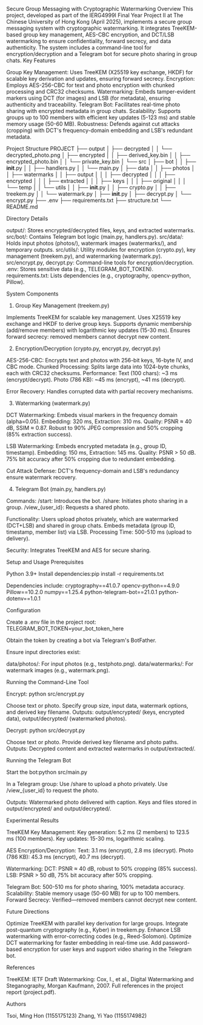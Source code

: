Secure Group Messaging with Cryptographic Watermarking
Overview
This project, developed as part of the IERG4999I Final Year Project II at The Chinese University of Hong Kong (April 2025), implements a secure group messaging system with cryptographic watermarking. It integrates TreeKEM-based group key management, AES-CBC encryption, and DCT/LSB watermarking to ensure confidentiality, forward secrecy, and data authenticity. The system includes a command-line tool for encryption/decryption and a Telegram bot for secure photo sharing in group chats.
Key Features

Group Key Management: Uses TreeKEM (X25519 key exchange, HKDF) for scalable key derivation and updates, ensuring forward secrecy.
Encryption: Employs AES-256-CBC for text and photo encryption with chunked processing and CRC32 checksums.
Watermarking: Embeds tamper-evident markers using DCT (for images) and LSB (for metadata), ensuring authenticity and traceability.
Telegram Bot: Facilitates real-time photo sharing with encrypted metadata in group chats.
Scalability: Supports groups up to 100 members with efficient key updates (5-123 ms) and stable memory usage (50-60 MB).
Robustness: Defends against cut attacks (cropping) with DCT's frequency-domain embedding and LSB's redundant metadata.

Project Structure
PROJECT
├── output
│   ├── decrypted
│   │   └── decrypted_photo.png
│   ├── encrypted
│   │   ├── derived_key.bin
│   │   ├── encrypted_photo.bin
│   │   └── private_key.bin
│   └── src
│       ├── bot
│       │   ├── __init__.py
│       │   ├── handlers.py
│       │   └── main.py
│       ├── data
│       │   ├── photos
│       │   ├── watermarks
│       │   ├── output
│       │   │   ├── decrypted
│       │   │   ├── encrypted
│       │   │   ├── extracted
│       │   │   ├── keys
│       │   │   ├── original
│       │   │   └── temp
│       │   └── utils
│       │       ├── __init__.py
│       │       ├── crypto.py
│       │       ├── treekem.py
│       │       └── watermark.py
│       ├── __init__.py
│       ├── decrypt.py
│       └── encrypt.py
├── .env
├── requirements.txt
├── structure.txt
└── README.md

Directory Details

output/: Stores encrypted/decrypted files, keys, and extracted watermarks.
src/bot/: Contains Telegram bot logic (main.py, handlers.py).
src/data/: Holds input photos (photos/), watermark images (watermarks/), and temporary outputs.
src/utils/: Utility modules for encryption (crypto.py), key management (treekem.py), and watermarking (watermark.py).
src/encrypt.py, decrypt.py: Command-line tools for encryption/decryption.
.env: Stores sensitive data (e.g., TELEGRAM_BOT_TOKEN).
requirements.txt: Lists dependencies (e.g., cryptography, opencv-python, Pillow).

System Components
1. Group Key Management (treekem.py)

Implements TreeKEM for scalable key management.
Uses X25519 key exchange and HKDF to derive group keys.
Supports dynamic membership (add/remove members) with logarithmic key updates (15-30 ms).
Ensures forward secrecy: removed members cannot decrypt new content.

2. Encryption/Decryption (crypto.py, encrypt.py, decrypt.py)

AES-256-CBC: Encrypts text and photos with 256-bit keys, 16-byte IV, and CBC mode.
Chunked Processing: Splits large data into 1024-byte chunks, each with CRC32 checksums.
Performance: 
Text (100 chars): ~3 ms (encrypt/decrypt).
Photo (786 KB): ~45 ms (encrypt), ~41 ms (decrypt).


Error Recovery: Handles corrupted data with partial recovery mechanisms.

3. Watermarking (watermark.py)

DCT Watermarking: Embeds visual markers in the frequency domain (alpha=0.05).
Embedding: 320 ms, Extraction: 310 ms.
Quality: PSNR ≈ 40 dB, SSIM ≈ 0.87.
Robust to 90% JPEG compression and 50% cropping (85% extraction success).


LSB Watermarking: Embeds encrypted metadata (e.g., group ID, timestamp).
Embedding: 150 ms, Extraction: 145 ms.
Quality: PSNR > 50 dB.
75% bit accuracy after 50% cropping due to redundant embedding.


Cut Attack Defense: DCT's frequency-domain and LSB's redundancy ensure watermark recovery.

4. Telegram Bot (main.py, handlers.py)

Commands:
/start: Introduces the bot.
/share: Initiates photo sharing in a group.
/view_{user_id}: Requests a shared photo.


Functionality:
Users upload photos privately, which are watermarked (DCT+LSB) and shared in group chats.
Embeds metadata (group ID, timestamp, member list) via LSB.
Processing Time: 500-510 ms (upload to delivery).


Security: Integrates TreeKEM and AES for secure sharing.

Setup and Usage
Prerequisites

Python 3.9+
Install dependencies:pip install -r requirements.txt

Dependencies include:
cryptography==41.0.7
opencv-python==4.9.0
Pillow==10.2.0
numpy==1.25.4
python-telegram-bot==21.0.1
python-dotenv==1.0.1



Configuration

Create a .env file in the project root:
TELEGRAM_BOT_TOKEN=your_bot_token_here

Obtain the token by creating a bot via Telegram's BotFather.

Ensure input directories exist:

data/photos/: For input photos (e.g., testphoto.png).
data/watermarks/: For watermark images (e.g., watermark.png).



Running the Command-Line Tool

Encrypt:
python src/encrypt.py


Choose text or photo.
Specify group size, input data, watermark options, and derived key filename.
Outputs: output/encrypted/ (keys, encrypted data), output/decrypted/ (watermarked photos).


Decrypt:
python src/decrypt.py


Choose text or photo.
Provide derived key filename and photo paths.
Outputs: Decrypted content and extracted watermarks in output/extracted/.



Running the Telegram Bot

Start the bot:python src/main.py


In a Telegram group:
Use /share to upload a photo privately.
Use /view_{user_id} to request the photo.


Outputs:
Watermarked photo delivered with caption.
Keys and files stored in output/encrypted/ and output/decrypted/.



Experimental Results

TreeKEM Key Management:
Key generation: 5.2 ms (2 members) to 123.5 ms (100 members).
Key updates: 15-30 ms, logarithmic scaling.


AES Encryption/Decryption:
Text: 3.1 ms (encrypt), 2.8 ms (decrypt).
Photo (786 KB): 45.3 ms (encrypt), 40.7 ms (decrypt).


Watermarking:
DCT: PSNR ≈ 40 dB, robust to 50% cropping (85% success).
LSB: PSNR > 50 dB, 75% bit accuracy after 50% cropping.


Telegram Bot: 500-510 ms for photo sharing, 100% metadata accuracy.
Scalability: Stable memory usage (50-60 MB) for up to 100 members.
Forward Secrecy: Verified—removed members cannot decrypt new content.

Future Directions

Optimize TreeKEM with parallel key derivation for large groups.
Integrate post-quantum cryptography (e.g., Kyber) in treekem.py.
Enhance LSB watermarking with error-correcting codes (e.g., Reed-Solomon).
Optimize DCT watermarking for faster embedding in real-time use.
Add password-based encryption for user keys and support video sharing in the Telegram bot.

References

TreeKEM: IETF Draft
Watermarking: Cox, I., et al., Digital Watermarking and Steganography, Morgan Kaufmann, 2007.
Full references in the project report (project.pdf).

Authors

Tsoi, Ming Hon (1155175123)
Zhang, Yi Yao (1155174982)